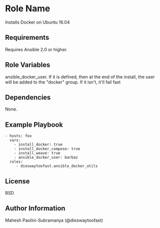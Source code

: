 Role Name
=========

Installs Docker on Ubuntu 16.04

Requirements
------------

Requires Ansible 2.0 or higher.

Role Variables
--------------

ansible_docker_user.
If it is defined, then at the end of the install, the user will be added to the
"docker" group. 
If it isn't, it'll fail fast

Dependencies
------------

None.

Example Playbook
----------------

    - hosts: foo
      vars:
        - install_docker: true
        - install_docker_compose: true
        - install_weave: true
        - ansible_docker_user: barbaz
      roles:
         - dieswaytoofast.ansible_docker_utils

License
-------

BSD

Author Information
------------------

Mahesh Paolini-Subramanya (@dieswaytoofast)
